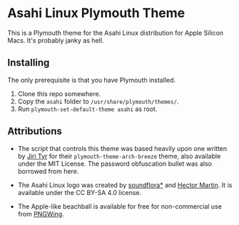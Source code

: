 # Asahi Linux Plymouth Theme

This is a Plymouth theme for the Asahi Linux distribution for Apple Silicon Macs.
It's probably janky as hell.


## Installing
The only prerequisite is that you have Plymouth installed.

1. Clone this repo somewhere.
2. Copy the `asahi` folder to `/usr/share/plymouth/themes/`.
3. Run `plymouth-set-default-theme asahi` as root.

## Attributions
* The script that controls this theme was based heavily upon one written by <a href="https://github.com/jtyr/">Jiri Tyr</a> for their `plymouth-theme-arch-breeze` theme, also available under the MIT License. The password obfuscation bullet was also borrowed from here.

* The Asahi Linux logo was created by <a href="https://soundflora.tokyo/">soundflora*</a> and <a href="https://github.com/marcan/">Hector Martin</a>. It is available under the CC BY-SA 4.0 license.

* The Apple-like beachball is available for free for non-commercial use from
<a href="https://pngwing.com">PNGWing</a>.
